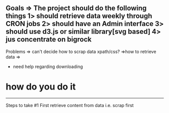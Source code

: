 Goals =>
The project should do the following things
1> should retrieve data weekly through CRON jobs
2> should have an Admin interface
3> should use d3.js or similar library[svg based]
4> jus concentrate on bigrock
--------------------------------------
Problems
=> can't decide how to scrap data xpath/css?
=>how to retrieve data
=>
* need help regarding downloading
# how do you do it
---------------------------
Steps to take 
#1 First retrieve content from data i.e. scrap first

